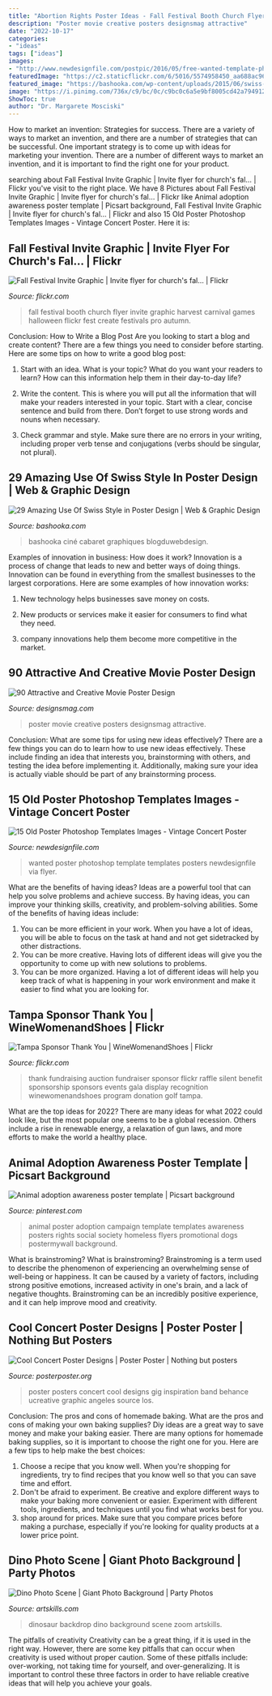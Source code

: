 ```yaml
---
title: "Abortion Rights Poster Ideas - Fall Festival Booth Church Flyer Invite Graphic Harvest Carnival Games Halloween Flickr Fest Create Festivals Pro Autumn"
description: "Poster movie creative posters designsmag attractive"
date: "2022-10-17"
categories:
- "ideas"
tags: ["ideas"]
images:
- "http://www.newdesignfile.com/postpic/2016/05/free-wanted-template-photoshop_405402.jpg"
featuredImage: "https://c2.staticflickr.com/6/5016/5574958450_aa688ac965_b.jpg"
featured_image: "https://bashooka.com/wp-content/uploads/2015/06/swiss-style-poster-bshk-28.jpg"
image: "https://i.pinimg.com/736x/c9/bc/0c/c9bc0c6a5e9bf8005cd42a794912e192.jpg"
ShowToc: true
author: "Dr. Margarete Mosciski"
---
```



How to market an invention: Strategies for success.
There are a variety of ways to market an invention, and there are a number of strategies that can be successful. One important strategy is to come up with ideas for marketing your invention. There are a number of different ways to market an invention, and it is important to find the right one for your product.

	

		
searching about Fall Festival Invite Graphic | Invite flyer for church&#039;s fal… | Flickr you've visit to the right place. We have 8 Pictures about Fall Festival Invite Graphic | Invite flyer for church&#039;s fal… | Flickr like Animal adoption awareness poster template | Picsart background, Fall Festival Invite Graphic | Invite flyer for church&#039;s fal… | Flickr and also 15 Old Poster Photoshop Templates Images - Vintage Concert Poster. Here it is:
		
    
## Fall Festival Invite Graphic | Invite Flyer For Church&#039;s Fal… | Flickr

<img loading=lazy src="https://c1.staticflickr.com/7/6204/6127848356_bbf290e585_b.jpg" onerror="this.onerror=null;this.src='https://tse4.mm.bing.net/th?id=OIP.77hyIQzlvJmnRaNp_BDHIQHaKS&amp;pid=15.1';" alt="Fall Festival Invite Graphic | Invite flyer for church&#039;s fal… | Flickr">

_Source: flickr.com_

>fall festival booth church flyer invite graphic harvest carnival games halloween flickr fest create festivals pro autumn. 

	

Conclusion: How to Write a Blog Post
Are you looking to start a blog and create content? There are a few things you need to consider before starting. Here are some tips on how to write a good blog post:
1. Start with an idea. What is your topic? What do you want your readers to learn? How can this information help them in their day-to-day life?

2. Write the content. This is where you will put all the information that will make your readers interested in your topic. Start with a clear, concise sentence and build from there. Don’t forget to use strong words and nouns when necessary.

3. Check grammar and style. Make sure there are no errors in your writing, including proper verb tense and conjugations (verbs should be singular, not plural).

    
## 29 Amazing Use Of Swiss Style In Poster Design | Web &amp; Graphic Design

<img loading=lazy src="https://bashooka.com/wp-content/uploads/2015/06/swiss-style-poster-bshk-28.jpg" onerror="this.onerror=null;this.src='https://tse3.mm.bing.net/th?id=OIP.-wgGz1YFx1N0876QvIhhtQHaNO&amp;pid=15.1';" alt="29 Amazing Use Of Swiss Style in Poster Design | Web &amp; Graphic Design">

_Source: bashooka.com_

>bashooka ciné cabaret graphiques blogduwebdesign. 

	

Examples of innovation in business: How does it work?
Innovation is a process of change that leads to new and better ways of doing things. Innovation can be found in everything from the smallest businesses to the largest corporations. Here are some examples of how innovation works:
1. New technology helps businesses save money on costs.

2. New products or services make it easier for consumers to find what they need.

3. company innovations help them become more competitive in the market.


    
## 90 Attractive And Creative Movie Poster Design

<img loading=lazy src="https://www.designsmag.com/wp-content/uploads/2012/10/creative-movie-poster-designs-by-designsmag-54.jpg" onerror="this.onerror=null;this.src='https://tse4.mm.bing.net/th?id=OIP.Lx0ha2yarHlt6KSseCSZ8gHaK-&amp;pid=15.1';" alt="90 Attractive and Creative Movie Poster Design">

_Source: designsmag.com_

>poster movie creative posters designsmag attractive. 

	

Conclusion: What are some tips for using new ideas effectively?
There are a few things you can do to learn how to use new ideas effectively. These include finding an idea that interests you, brainstorming with others, and testing the idea before implementing it. Additionally, making sure your idea is actually viable should be part of any brainstorming process.

    
## 15 Old Poster Photoshop Templates Images - Vintage Concert Poster

<img loading=lazy src="http://www.newdesignfile.com/postpic/2016/05/free-wanted-template-photoshop_405402.jpg" onerror="this.onerror=null;this.src='https://tse3.mm.bing.net/th?id=OIP.Lc64qO6P97UgbhK-g8TCEgHaKZ&amp;pid=15.1';" alt="15 Old Poster Photoshop Templates Images - Vintage Concert Poster">

_Source: newdesignfile.com_

>wanted poster photoshop template templates posters newdesignfile via flyer. 

	

What are the benefits of having ideas?
Ideas are a powerful tool that can help you solve problems and achieve success. By having ideas, you can improve your thinking skills, creativity, and problem-solving abilities. Some of the benefits of having ideas include: 
1) You can be more efficient in your work. When you have a lot of ideas, you will be able to focus on the task at hand and not get sidetracked by other distractions. 
2) You can be more creative. Having lots of different ideas will give you the opportunity to come up with new solutions to problems. 
3) You can be more organized. Having a lot of different ideas will help you keep track of what is happening in your work environment and make it easier to find what you are looking for.

    
## Tampa Sponsor Thank You | WineWomenandShoes | Flickr

<img loading=lazy src="https://c2.staticflickr.com/6/5016/5574958450_aa688ac965_b.jpg" onerror="this.onerror=null;this.src='https://tse1.mm.bing.net/th?id=OIP.4U669a-toLMnV4FWniI9wQHaLH&amp;pid=15.1';" alt="Tampa Sponsor Thank You | WineWomenandShoes | Flickr">

_Source: flickr.com_

>thank fundraising auction fundraiser sponsor flickr raffle silent benefit sponsorship sponsors events gala display recognition winewomenandshoes program donation golf tampa. 

	

What are the top ideas for 2022?
There are many ideas for what 2022 could look like, but the most popular one seems to be a global recession. Others include a rise in renewable energy, a relaxation of gun laws, and more efforts to make the world a healthy place.

    
## Animal Adoption Awareness Poster Template | Picsart Background

<img loading=lazy src="https://i.pinimg.com/736x/c9/bc/0c/c9bc0c6a5e9bf8005cd42a794912e192.jpg" onerror="this.onerror=null;this.src='https://tse2.mm.bing.net/th?id=OIP.Ik7-sczT6SFXMprfxKjetQHaLH&amp;pid=15.1';" alt="Animal adoption awareness poster template | Picsart background">

_Source: pinterest.com_

>animal poster adoption campaign template templates awareness posters rights social society homeless flyers promotional dogs postermywall background. 

	

What is brainstroming?
What is brainstroming? Brainstroming is a term used to describe the phenomenon of experiencing an overwhelming sense of well-being or happiness. It can be caused by a variety of factors, including strong positive emotions, increased activity in one's brain, and a lack of negative thoughts. Brainstroming can be an incredibly positive experience, and it can help improve mood and creativity.

    
## Cool Concert Poster Designs | Poster Poster | Nothing But Posters

<img loading=lazy src="http://www.posterposter.org/wp-content/uploads/2015/08/c2.jpg" onerror="this.onerror=null;this.src='https://tse1.mm.bing.net/th?id=OIP.amVoEbWiOUq6QePMX0TjjAHaLG&amp;pid=15.1';" alt="Cool Concert Poster Designs | Poster Poster | Nothing but posters">

_Source: posterposter.org_

>poster posters concert cool designs gig inspiration band behance ucreative graphic angeles source los. 

	

Conclusion: The pros and cons of homemade baking.
What are the pros and cons of making your own baking supplies? Diy ideas are a great way to save money and make your baking easier. There are many options for homemade baking supplies, so it is important to choose the right one for you. Here are a few tips to help make the best choices: 
1. Choose a recipe that you know well. When you're shopping for ingredients, try to find recipes that you know well so that you can save time and effort. 
2. Don't be afraid to experiment. Be creative and explore different ways to make your baking more convenient or easier. Experiment with different tools, ingredients, and techniques until you find what works best for you. 
3. shop around for prices. Make sure that you compare prices before making a purchase, especially if you're looking for quality products at a lower price point.

    
## Dino Photo Scene | Giant Photo Background | Party Photos

<img loading=lazy src="http://www.artskills.com/UploadedPosterImages/PosterProducts/Zoom/zoom-1-Dino_BannerScene.jpg" onerror="this.onerror=null;this.src='https://tse3.mm.bing.net/th?id=OIP.slkORNtji2I6Cvsl5aC9GAHaJ8&amp;pid=15.1';" alt="Dino Photo Scene | Giant Photo Background | Party Photos">

_Source: artskills.com_

>dinosaur backdrop dino background scene zoom artskills. 

	

The pitfalls of creativity
Creativity can be a great thing, if it is used in the right way. However, there are some key pitfalls that can occur when creativity is used without proper caution. Some of these pitfalls include: over-working, not taking time for yourself, and over-generalizing. It is important to control these three factors in order to have reliable creative ideas that will help you achieve your goals.

